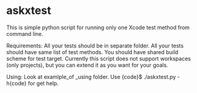 # askxtest

This is simple python script for running only one Xcode test method from command line.

Requirements:
  All your tests should be in separate folder. All your tests should have same list of test methods. You should have shared build scheme for test target. Currently this script does not support workspaces (only projects), but you can extend it as you want for your goals.
  
Using:
  Look at examlple_of _using folder. Use {code}$ ./askxtest.py -h{code} for get help.
